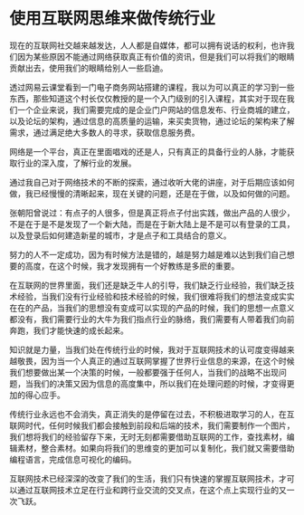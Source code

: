 # 使用互联网思维来做传统行业

现在的互联网社交越来越发达，人人都是自媒体，都可以拥有说话的权利，也许我们因为某些原因不能通过网络获取真正有价值的资讯，但是我们可以将我们的眼睛贡献出去，使用我们的眼睛给别人一些启迪。

透过网易云课堂看到一门电子商务网站搭建的课程，我以为可以真正的学习到一些东西，那些知道这个村长仅仅教授的是一个入门级别的引入课程，其实对于现在我们一个企业来说，我们需要完成的是企业门户网站的信息发布、行业商城的建立，以及论坛的架构，通过信息的高质量的运输，来买卖货物，通过论坛的架构来了解需求，通过满足绝大多数人的寻求，获取信息服务费。

网络是一个平台，真正在里面唱戏的还是人，只有真正的具备行业的人脉，才能获取行业的深入度，了解行业的发展。

通过我自己对于网络技术的不断的探索，通过收听大佬的讲座，对于后期应该如何做，我已经慢慢的清晰起来，现在关键的问题，还是在于做，以及如何做的问题。

张朝阳曾说过：有点子的人很多，但是真正将点子付出实践，做出产品的人很少，不是在于是不是发现了一个新大陆，而是在于新大陆上是不是可以有登录的工具，以及登录后如何建造新星的城市，才是点子和工具结合的意义。

努力的人不一定成功，因为有时候方法是错的，越是努力越是难以达到我们自己想要的高度，在这个时候，我才发现拥有一个好教练是多麽的重要。

在互联网的世界里面，我们还是缺乏牛人的引导，我们缺乏行业经验，我们缺乏技术经验，当我们没有行业经验和技术经验的时候，我们很难将我们的想法变成实实在在的产品，当我们的思想没有变成可以实现的产品的时候，我们的思想一点意义都没有，我们需要行业的大牛为我们指点行业的脉络，我们需要有人带着我们向前奔跑，我们才能快速的成长起来。

知识就是力量，当我们处在传统行业的时候，我对于互联网技术的认可度变得越来越敬畏，因为当一个人真正的通过互联网掌握了世界行业信息的来源，在这个时候我们想要做出某一个决策的时候，一般都要强于任何人，当我们的战略不出现问题，当我们的决策又因为信息的高度集中，所以我们在处理问题的时候，才变得更加的得心应手。

传统行业永远也不会消失，真正消失的是停留在过去，不积极进取学习的人，在互联网时代，任何时候我们都会接触到前段和后端的技术，我们需要制作一个图片，我们想将我们的经验留存下来，无时无刻都需要借助互联网的工作，查找素材，编辑素材，整合素材。如果向将我们的思维变的更加可以复制化，我们就又需要借助编程语言，完成信息可视化的编码。

互联网技术已经深深的改变了我们的生活，我们只有快速的掌握互联网技术，才可以通过互联网技术立足在行业和跨行业交流的交叉点，在这个点上实现行业的又一次飞跃。
